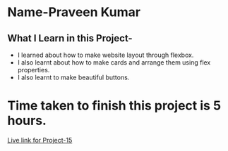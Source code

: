# Name-Praveen Kumar 

 ## What I Learn in this Project-


- I learned about how to make website layout through flexbox.
- I also learnt about how to make cards and arrange them using flex properties.
- I also learnt to make beautiful buttons.



# Time taken to finish this project is 5 hours.

[Live link for Project-15](https://storied-kitten-638d57.netlify.app/)


